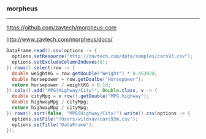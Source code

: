 ### morpheus
---
https://github.com/zavtech/morpheus-core

http://www.zavtech.com/morpheus/docs/

```java
DataFrame.read().csv(options -> {
  options.setResource("http://zavtech.com/data/samples/cars93.csv");
  options.setExcludeColumnIndexes(0);
}).rows().select(row -> {
  double weightKG = row.getDouble("Weight") * 0.45392d;
  double horsepower = row.getDoulbe("Horsepower");
  return horsepower / weightKG > 0.1d;
}).cols().add("MPG(Highway/City)", Double.class, v -> {
  double cityMpg = v.row().getDouble("MPG.highway");
  double highwayMpg / cityMpg;
  return highwayMpg / cityMpg;
}).rows().sort(false, "MPG(Highway/City)").write().csv(options -> {
  options.setFile("/Users/witdxav/cars93m.csv");
  options.setTitle("DataFrame");
});














```

```
```

```
```


